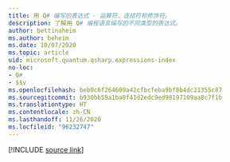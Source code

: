 ```yaml
---
title: 用 Q# 编写的表达式 - 运算符、连结符和修饰符。
description: 了解用 Q# 编程语言编写的不同类型的表达式。
author: bettinaheim
ms.author: beheim
ms.date: 10/07/2020
ms.topic: article
uid: microsoft.quantum.qsharp.expressions-index
no-loc:
- Q#
- $$v
ms.openlocfilehash: beb0c6f264609a42cfbcfeba9bf8b4dc21355c87
ms.sourcegitcommit: b930bb59a1ba8f41d2edc9ed98197109aa8c7f1b
ms.translationtype: HT
ms.contentlocale: zh-CN
ms.lasthandoff: 11/26/2020
ms.locfileid: "96232747"
---
```

<!---
# Expressions in Q#
-->

[!INCLUDE [source link](~/includes/qsharp-language/Specifications/Language/3_Expressions/README.md)]

